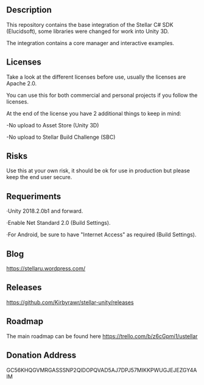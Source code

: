 Description
---------------
This repository contains the base integration of the Stellar C# SDK (Elucidsoft), some libraries were changed for work into Unity 3D.

The integration contains a core manager and interactive examples.

Licenses
---------------
Take a look at the different licenses before use, usually the licenses are Apache 2.0.

You can use this for both commercial and personal projects if you follow the licenses.

At the end of the license you have 2 additional things to keep in mind:

-No upload to Asset Store (Unity 3D)

-No upload to Stellar Build Challenge (SBC)

Risks
---------------
Use this at your own risk, it should be ok for use in production but please keep the end user secure.

Requeriments
---------------
·Unity 2018.2.0b1 and forward.

·Enable Net Standard 2.0 (Build Settings).

·For Android, be sure to have "Internet Access" as required (Build Settings).

Blog
--------------
https://stellaru.wordpress.com/

Releases
--------------
https://github.com/Kirbyrawr/stellar-unity/releases

Roadmap
--------------
The main roadmap can be found here
https://trello.com/b/z6cGpmi1/ustellar

Donation Address
--------------
GC56KHQGVMRGASSSNP2QIDOPQVAD5AJ7DPJ57MIKKPWUGJEJEZGY4AIM
